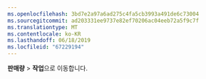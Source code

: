 ```yaml
---
ms.openlocfilehash: 3bd7e2a97a6ad275c4fa5cb3993a491de6c73004
ms.sourcegitcommit: ad203331ee9737e82ef70206ac04eeb72a5f9c7f
ms.translationtype: MT
ms.contentlocale: ko-KR
ms.lasthandoff: 06/18/2019
ms.locfileid: "67229194"
---
```

**판매량** > **작업**으로 이동합니다.